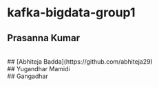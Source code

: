 # kafka-bigdata-group1
## Prasanna Kumar
<br/>
## [Abhiteja Badda](https://github.com/abhiteja29)
<br/>
## Yugandhar Mamidi
<br/>
## Gangadhar
